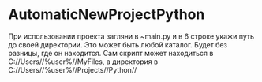 # AutomaticNewProjectPython

При использовании проекта загляни в ~main.py и в 6 строке укажи путь до своей директории.
Это может быть любой каталог. Будет без разницы, где он находится.
Сам скрипт может находиться в C://Users//%user%//MyFiles, а директория в C://Users//%user%//Projects//Python//
